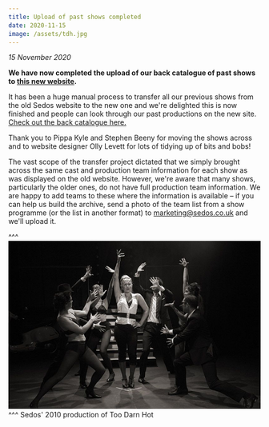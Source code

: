 ```yaml
---
title: Upload of past shows completed
date: 2020-11-15
image: /assets/tdh.jpg
---
```

*15 November 2020*

**We have now completed the upload of our back catalogue of past shows to [this new website](https://sedos.co.uk/news/2020-06-02-sedos-launches-new-website).**

It has been a huge manual process to transfer all our previous shows from the old Sedos website to the new one and we're delighted this is now finished and people can look through our past productions on the new site. [Check out the back catalogue here.](https://sedos.co.uk/past-productions)

Thank you to Pippa Kyle and Stephen Beeny for moving the shows across and to website designer Olly Levett for lots of tidying up of bits and bobs!

The vast scope of the transfer project dictated that we simply brought across the same cast and production team information for each show as was displayed on the old website. However, we're aware that many shows, particularly the older ones, do not have full production team information. We are happy to add teams to these where the information is available – if you can help us build the archive, send a photo of the team list from a show programme (or the list in another format) to [marketing@sedos.co.uk](mailto:marketing@sedos.co.uk) and we'll upload it.

^^^ ![](/assets/tdh.jpg)
^^^ Sedos' 2010 production of Too Darn Hot
